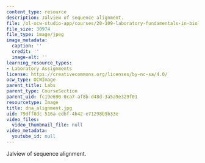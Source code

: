 ```yaml
---
content_type: resource
description: Jalview of sequence alignment.
file: /ol-ocw-studio-app/courses/20-109-laboratory-fundamentals-in-biological-engineering-fall-2007/79dff8dc516aedbf4b42e71298b9b33e_dna_alignment.jpg
file_size: 30974
file_type: image/jpeg
image_metadata:
  caption: ''
  credit: ''
  image-alt: ''
learning_resource_types:
- Laboratory Assignments
license: https://creativecommons.org/licenses/by-nc-sa/4.0/
ocw_type: OCWImage
parent_title: Labs
parent_type: CourseSection
parent_uid: fc19e690-0ca7-af8b-d48d-3a5a9e329f01
resourcetype: Image
title: dna_alignment.jpg
uid: 79dff8dc-516a-edbf-4b42-e71298b9b33e
video_files:
  video_thumbnail_file: null
video_metadata:
  youtube_id: null
---
```

Jalview of sequence alignment.